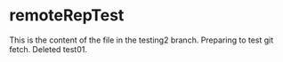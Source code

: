 remoteRepTest
=============
This is the content of the file in the testing2 branch.
Preparing to test git fetch.
Deleted test01.
